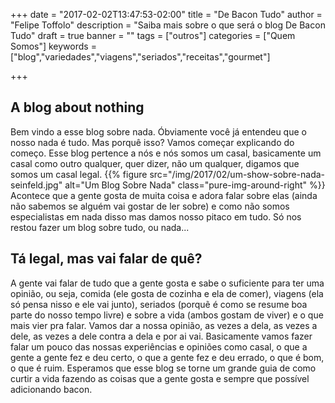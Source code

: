 +++
date = "2017-02-02T13:47:53-02:00"
title = "De Bacon Tudo"
author = "Felipe Toffolo"
description = "Saiba mais sobre o que será o blog De Bacon Tudo"
draft = true
banner = ""
tags = ["outros"]
categories = ["Quem Somos"]
keywords = ["blog","variedades","viagens","seriados","receitas","gourmet"]

+++
## A blog about nothing
Bem vindo a esse blog sobre nada. Óbviamente você já entendeu que o nosso nada é tudo. Mas porquê isso? Vamos começar explicando do começo. Esse blog pertence a nós e nós somos um casal, basicamente um casal como outro qualquer, quer dizer, não um qualquer, digamos que somos um casal legal.
{{% figure src="/img/2017/02/um-show-sobre-nada-seinfeld.jpg" alt="Um Blog Sobre Nada" class="pure-img-around-right" %}}
Acontece que a gente gosta de muita coisa e adora falar sobre elas (ainda não sabemos se alguém vai gostar de ler sobre) e como não somos especialistas em nada disso mas damos nosso pitaco em tudo. Só nos restou fazer um blog sobre tudo, ou nada...
## Tá legal, mas vai falar de quê?
A gente vai falar de tudo que a gente gosta e sabe o suficiente para ter uma opinião, ou seja, comida (ele gosta de cozinha e ela de comer), viagens (ela só pensa nisso e ele vai junto), seriados (porquẽ é como se resume boa parte do nosso tempo livre) e sobre a vida (ambos gostam de viver) e o que mais vier pra falar. Vamos dar a nossa opinião, as vezes a dela, as vezes a dele, as vezes a dele contra a dela e por ai vai. Basicamente vamos fazer falar um pouco das nossas experiências e opiniões como casal, o que a gente a gente fez e deu certo, o que a gente fez e deu errado, o que é bom, o que é ruim. Esperamos que esse blog se torne um grande guia de como curtir a vida fazendo as coisas que a gente gosta e sempre que possível adicionando bacon.
